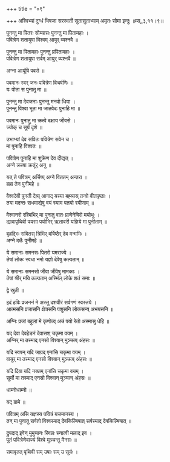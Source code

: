 +++
title = "०९"

+++
अश्विभ्यां दुग्धं भिषजा सरस्वती सुतासुताभ्याम् अमृतः सोमा इन्दुः ॥म्स्_३,११।९॥  
    
पुनन्तु मा पितरः सोम्यासः पुनन्तु मा पितामहाः ।  
पवित्रेण शतायुषा विश्वम् आयुर् व्यश्नवै ॥  
    
पुनन्तु मा पितामहाः पुनन्तु प्रपितामहाः ।  
पवित्रेण शतायुषा सर्वम् आयुर् व्यश्नवै ॥  
    
अग्ना आयूंषि पवसे ॥  
    
पवमानः स्वर् जनः पवित्रेण विचर्षणिः ।  
यः पोता स पुनातु मा ॥  
    
पुनन्तु मा देवजनाः पुनन्तु मनवो धिया ।  
पुनन्तु विश्वा भूता मा जातवेदः पुनाहि मा ॥  
    
पवमानः पुनातु मा क्रत्वे दक्षाय जीवसे ।  
ज्योक् च सूर्यं दृशे ॥  
    
उभाभ्यां देव सवितः पवित्रेण सवेन च ।  
मां पुनाहि विश्वतः ॥  
    
  
पवित्रेण पुनाहि मा शुक्रेण देव दीद्यत् ।  
अग्ने क्रत्वा क्रतूंर् अनु ॥  
    
यत् ते पवित्रम् अर्चिष्य् अग्ने विततम् अन्तरा ।  
ब्रह्म तेन पुनीमहे ॥  
    
वैश्वदेवी पुनती देव्य् आगाद् यस्या बह्व्यस् तन्वो वीतपृष्ठाः ।  
तया मदन्तः सधमाद्येषु वयं स्याम पतयो रयीणाम् ॥  
    
वैश्वानरो रश्मिभिर् मा पुनातु वातः प्राणेनेषिरो मयोभूः ।  
द्यावापृथिवी पयसा पयोभिर् ऋतावरी यज्ञिये मा पुनीताम् ॥  
    
बृहद्भिः सवितस् त्रिभिर् वर्षिष्ठैर् देव मन्मभिः ।  
अग्ने दक्षैः पुनीमहे ॥  
    
ये समानाः समनसः पितरो यमराज्ये ।  
तेषां लोकः स्वधा नमो यज्ञो देवेषु कल्पताम् ॥  
    
ये समानाः समनसो जीवा जीवेषु मामकाः ।  
तेषां श्रीर् मयि कल्पताम् अस्मिंल् लोके शतं समाः ॥  
    
द्वे स्रुती ॥  
    
इदं हविः प्रजननं मे अस्तु दशवीरं सर्वगणं स्वस्तये ।  
आत्मसनि प्रजासनि क्षेत्रसनि पशुसनि लोकसन्य् अभयसनि ॥  
    
अग्निः प्रजां बहुलां मे कृणोत्व् अन्नं पयो रेतो अस्मासु धेहि ॥  
    
  
यद् देवा देवहेडनं देवासश् चकृमा वयम् ।  
अग्निर् मा तस्माद् एनसो विश्वान् मुञ्चत्व् अंहसः ॥  
    
यदि स्वपन् यदि जाग्रद् एनांसि चकृमा वयम् ।  
वायुर् मा तस्माद् एनसो विश्वान् मुञ्चत्व् अंहसः ॥  
    
यदि दिवा यदि नक्तम् एनांसि चकृमा वयम् ।  
सूर्यो मा तस्माद् एनसो विश्वान् मुञ्चत्व् अंहसः ॥  
    
धाम्नोधाम्नो ॥  
    
यद् ग्रामे ॥  
    
पवित्रम् असि यज्ञस्य पवित्रं यजमानस्य ।  
तन् मा पुनातु सर्वतो विश्वस्माद् देवकिल्बिषात् सर्वस्माद् देवकिल्बिषात् ॥  
    
द्रुपदाद् इवेन् मुमुचानः स्विन्नः स्नात्वी मलाद् इव ।  
पूतं पवित्रेणेवाज्यं विश्वे मुञ्चन्तु मैनसः ॥  
    
समावृतत् पृथिवी सम् उषाः सम् उ सूर्यः ।  
